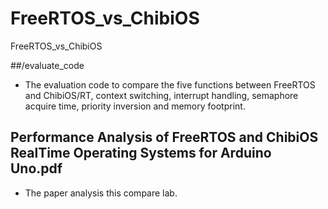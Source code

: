 # FreeRTOS_vs_ChibiOS
FreeRTOS_vs_ChibiOS

##/evaluate_code
* The evaluation code to compare the five functions between FreeRTOS and ChibiOS/RT, context switching, interrupt handling, semaphore acquire time, priority inversion and memory footprint.

## Performance Analysis of FreeRTOS and ChibiOS Real­Time Operating Systems for Arduino Uno.pdf
* The paper analysis this compare lab.
